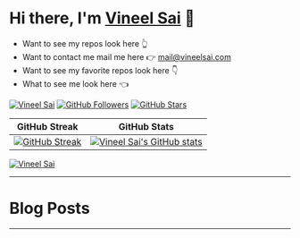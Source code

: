 # Hi there, I'm [Vineel Sai](https://vineelsai.com) 👋

* Want to see my repos look here 👆
* Want to contact me mail me here 👉 mail@vineelsai.com
* Want to see my favorite repos look here 👇
* What to see me look here 👈

[![Vineel Sai](https://komarev.com/ghpvc/?username=vineelsai26)](https://vineelsai.com)
[![GitHub Followers](https://img.shields.io/github/followers/vineelsai26?label=Followers)](https://vineelsai.com)
[![GitHub Stars](https://img.shields.io/github/stars/vineelsai26?label=Stars)](https://vineelsai.com)

| GitHub Streak | GitHub Stats|
|-----|-----|
| [![GitHub Streak](https://github-readme-streak-stats.herokuapp.com/?user=vineelsai26&theme=light)](https://vineelsai.com) | [![Vineel Sai's GitHub stats](https://github-readme-stats.vercel.app/api?username=vineelsai26&show_icons=true)](https://vineelsai.com)|

[![Vineel Sai](https://activity-graph.herokuapp.com/graph?username=vineelsai26&bg_color=FFFFFF&line=FFEE4A&point=FE9600)](https://vineelsai.com)

---

# Blog Posts
<!-- BLOG-POST-LIST:START -->
<!-- BLOG-POST-LIST:END -->

---

